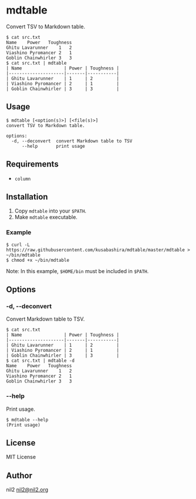 mdtable
=======

Convert TSV to Markdown table.

```
$ cat src.txt
Name	Power	Toughness
Ghitu Lavarunner	1	2
Viashino Pyromancer	2	1
Goblin Chainwhirler	3	3
$ cat src.txt | mdtable
| Name                | Power | Toughness |
|---------------------|-------|-----------|
| Ghitu Lavarunner    | 1     | 2         |
| Viashino Pyromancer | 2     | 1         |
| Goblin Chainwhirler | 3     | 3         |
```

Usage
-----

```
$ mdtable [<option(s)>] [<file(s)>]
convert TSV to Markdown table.

options:
  -d, --deconvert  convert Markdown table to TSV
      --help       print usage
```

Requirements
------------

- `column`

Installation
------------

1. Copy `mdtable` into your `$PATH`.
2. Make `mdtable` executable.

### Example

```
$ curl -L https://raw.githubusercontent.com/kusabashira/mdtable/master/mdtable > ~/bin/mdtable
$ chmod +x ~/bin/mdtable
```

Note: In this example, `$HOME/bin` must be included in `$PATH`.

Options
-------

### -d, --deconvert

Convert Markdown table to TSV.

```
$ cat src.txt
| Name                | Power | Toughness |
|---------------------|-------|-----------|
| Ghitu Lavarunner    | 1     | 2         |
| Viashino Pyromancer | 2     | 1         |
| Goblin Chainwhirler | 3     | 3         |
$ cat src.txt | mdtable -d
Name	Power	Toughness
Ghitu Lavarunner	1	2
Viashino Pyromancer	2	1
Goblin Chainwhirler	3	3
```

### --help

Print usage.

```
$ mdtable --help
(Print usage)
```

License
-------

MIT License

Author
------

nil2 <nil2@nil2.org>
